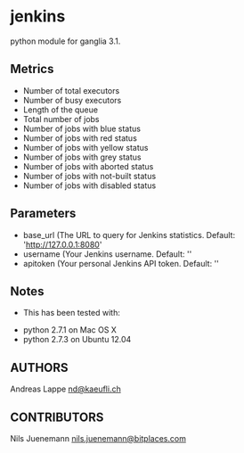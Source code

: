 jenkins
=======

python module for ganglia 3.1.

## Metrics
* Number of total executors
* Number of busy executors
* Length of the queue
* Total number of jobs
* Number of jobs with blue status
* Number of jobs with red status
* Number of jobs with yellow status
* Number of jobs with grey status
* Number of jobs with aborted status
* Number of jobs with not-built status
* Number of jobs with disabled status

## Parameters
 * base_url (The URL to query for Jenkins statistics. Default: 'http://127.0.0.1:8080'
 * username (Your Jenkins username. Default: ''
 * apitoken (Your personal Jenkins API token. Default: ''

## Notes
 * This has been tested with:
  - python 2.7.1 on Mac OS X
  - python 2.7.3 on Ubuntu 12.04

## AUTHORS

Andreas Lappe <nd@kaeufli.ch>

## CONTRIBUTORS

Nils Juenemann <nils.juenemann@bitplaces.com>
